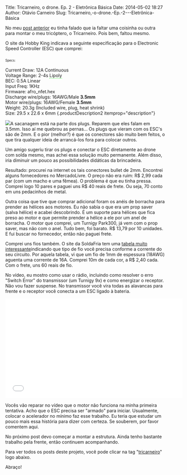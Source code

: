 Title: Tricarneiro, o drone. Ep. 2 - Eletrônica Básica
Date: 2014-05-02 18:27
Author: Otávio Carneiro
Slug: Tricarneiro,-o-drone.-Ep.-2---Eletrônica-Básica

No meu [post
anterior](http://umcarneiro.blogspot.com/2014/04/tricarneiro-o-drone-ep-1-compras_22.html)
eu tinha falado que ia faltar uma coisinha ou outra para montar o meu
tricóptero, o Tricarneiro. Pois bem, faltou mesmo.

O site da Hobby King indicava a seguinte especificação para o Electronic
Speed Controller (ESC) que comprei:  

### <span style="font-weight: normal;"><span style="font-size: x-small;">Specs:  
Current Draw: 12A Continuous  
Voltage Range: 2-4s <span style="border-bottom: 1px dotted rgb(0, 255, 0); cursor: pointer; text-decoration: none;">Lipoly</span>  
BEC: 0.5A Linear  
Input Freq: 1KHz  
Firmware: afro\_nfet.hex  
Discharge wire/plugs: 16AWG/Male **3.5mm**  
Motor wire/plugs: 16AWG/Female **3.5mm**  
Weight: 20.3g (Included wire, plug, heat shrink)  
Size: 29.5 x 22.6 x 6mm</span></span> {.productDescription2 itemprop="description"}

[![](http://3.bp.blogspot.com/-0RDmiOQb_0U/U2RAinvDx9I/AAAAAAAAB5Q/Ta3lTvaklaQ/s1600/Afro_ESC.jpg)](http://3.bp.blogspot.com/-0RDmiOQb_0U/U2RAinvDx9I/AAAAAAAAB5Q/Ta3lTvaklaQ/s1600/Afro_ESC.jpg)A
sacanagem está na parte dos plugs. Reparem que eles falam em 3.5mm. Isso
aí me quebrou as pernas... Os plugs que vieram com os ESC's são de 2mm.
E o pior (melhor?) é que os conectores são muito bem feitos, o que tira
qualquer ideia de arrancá-los fora para colocar outros.

Um amigo sugeriu tirar os plugs e conectar o ESC diretamente ao drone
com solda mesmo, mas achei essa solução muito permanente. Além disso,
iria diminuir um pouco as possibilidades didáticas da brincadeira.

Resultado: procurei na internet os tais conectores bullet de 2mm.
Encontrei alguns fornecedores no MercadoLivre. O preço não era ruim: R\$
2,99 cada par (com um macho e uma fêmea). O problema é que eu tinha
pressa. Comprei logo 10 pares e paguei uns R\$ 40 reais de frete. Ou
seja, 70 conto em uns pedacinhos de metal.

Outra coisa que tive que comprar adicional foram os anéis de borracha
para prender as hélices aos motores. Eu não sabia o que era um prop
saver (salva hélice) e acabei descobrindo. É um suporte para hélices que
fica preso ao motor e que permite prender a hélice a ele por um anel de
borracha. O motor que comprei, um Turnigy Park300, já vem com o prop
saver, mas não com o anel. Tudo bem, foi barato. R\$ 13,79 por 10
unidades. E fui buscar no fornecedor, então não paguei frete.

Comprei uns fios também. O site da SoldaFria tem uma [tabela muito
interessante](http://www.soldafria.com.br/article_info.php?articles_id=4)indicando
que tipo de fio você precisa conforme a corrente do seu circuito. Por
aquela tabela, vi que um fio de 1mm de espessura (18AWG) aguenta uma
corrente de 16A. Comprei 10m de cada cor, a R\$ 2,40 cada. Com o frete,
uns 60 reais de fio.

No vídeo, eu mostro como usar o rádio, incluindo como resolver o erro
"Switch Error" do transmissor (um Turnigy 9x) e como energizar o
receptor. Não vou fazer suspense. No transmissor você vira todas as
alavancas para frente e o receptor você conecta a um ESC ligado à
bateria.

<div align="center">

<iframe allowfullscreen frameborder="0" height="315" src="//www.youtube.com/embed/9gxWxNqJ1jE" width="560"></iframe>

</div>

Vocês vão reparar no vídeo que o motor não funciona na minha primeira
tentativa. Acho que o ESC precisa ser "armado" para iniciar. Usualmente,
colocar o acelerador no mínimo faz esse trabalho. Eu teria que estudar
um pouco mais essa história para dizer com certeza. Se souberem, por
favor comentem aqui.

No próximo post devo começar a montar a estrutura. Ainda tenho bastante
trabalho pela frente, então continuem acompanhando.

Para ver todos os posts deste projeto, você pode clicar na tag
"[tricarneiro](http://umcarneiro.blogspot.com.br/search/label/tricarneiro)"
logo abaixo.

Abraço!

